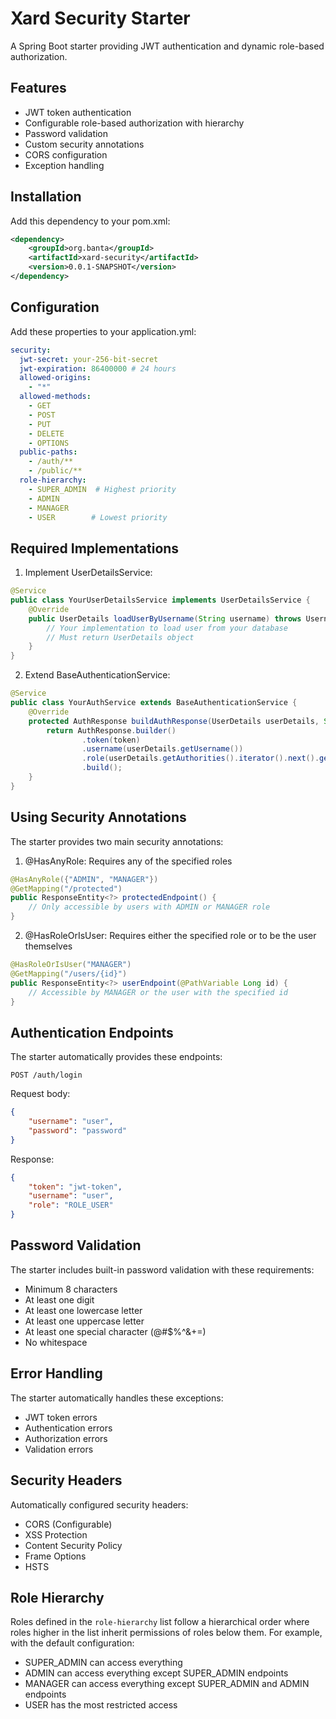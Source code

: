 # Xard Security Starter

A Spring Boot starter providing JWT authentication and dynamic role-based authorization.

## Features

- JWT token authentication
- Configurable role-based authorization with hierarchy
- Password validation
- Custom security annotations
- CORS configuration
- Exception handling

## Installation

Add this dependency to your pom.xml:

```xml
<dependency>
    <groupId>org.banta</groupId>
    <artifactId>xard-security</artifactId>
    <version>0.0.1-SNAPSHOT</version>
</dependency>
```

## Configuration

Add these properties to your application.yml:

```yaml
security:
  jwt-secret: your-256-bit-secret
  jwt-expiration: 86400000 # 24 hours
  allowed-origins:
    - "*"
  allowed-methods:
    - GET
    - POST
    - PUT
    - DELETE
    - OPTIONS
  public-paths:
    - /auth/**
    - /public/**
  role-hierarchy:
    - SUPER_ADMIN  # Highest priority
    - ADMIN
    - MANAGER
    - USER        # Lowest priority
```

## Required Implementations

1. Implement UserDetailsService:

```java
@Service
public class YourUserDetailsService implements UserDetailsService {
    @Override
    public UserDetails loadUserByUsername(String username) throws UsernameNotFoundException {
        // Your implementation to load user from your database
        // Must return UserDetails object
    }
}
```

2. Extend BaseAuthenticationService:

```java
@Service
public class YourAuthService extends BaseAuthenticationService {
    @Override
    protected AuthResponse buildAuthResponse(UserDetails userDetails, String token) {
        return AuthResponse.builder()
                .token(token)
                .username(userDetails.getUsername())
                .role(userDetails.getAuthorities().iterator().next().getAuthority())
                .build();
    }
}
```

## Using Security Annotations

The starter provides two main security annotations:

1. @HasAnyRole: Requires any of the specified roles
```java
@HasAnyRole({"ADMIN", "MANAGER"})
@GetMapping("/protected")
public ResponseEntity<?> protectedEndpoint() {
    // Only accessible by users with ADMIN or MANAGER role
}
```

2. @HasRoleOrIsUser: Requires either the specified role or to be the user themselves
```java
@HasRoleOrIsUser("MANAGER")
@GetMapping("/users/{id}")
public ResponseEntity<?> userEndpoint(@PathVariable Long id) {
    // Accessible by MANAGER or the user with the specified id
}
```

## Authentication Endpoints

The starter automatically provides these endpoints:

```
POST /auth/login
```
Request body:
```json
{
    "username": "user",
    "password": "password"
}
```

Response:
```json
{
    "token": "jwt-token",
    "username": "user",
    "role": "ROLE_USER"
}
```

## Password Validation

The starter includes built-in password validation with these requirements:
- Minimum 8 characters
- At least one digit
- At least one lowercase letter
- At least one uppercase letter
- At least one special character (@#$%^&+=)
- No whitespace

## Error Handling

The starter automatically handles these exceptions:
- JWT token errors
- Authentication errors
- Authorization errors
- Validation errors

## Security Headers

Automatically configured security headers:
- CORS (Configurable)
- XSS Protection
- Content Security Policy
- Frame Options
- HSTS

## Role Hierarchy

Roles defined in the `role-hierarchy` list follow a hierarchical order where roles higher in the list inherit permissions of roles below them. For example, with the default configuration:
- SUPER_ADMIN can access everything
- ADMIN can access everything except SUPER_ADMIN endpoints
- MANAGER can access everything except SUPER_ADMIN and ADMIN endpoints
- USER has the most restricted access

